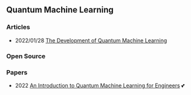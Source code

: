 ## Quantum Machine Learning



### Articles
- 2022/01/28 [The Development of Quantum Machine Learning](https://hdsr.mitpress.mit.edu/pub/cgmjzm3c/release/3)



### Open Source



### Papers
- 2022 [An Introduction to Quantum Machine Learning for Engineers](https://arxiv.org/pdf/2205.09510.pdf) 💕



